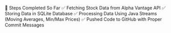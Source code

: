 📌 Steps Completed So Far
✅ Fetching Stock Data from Alpha Vantage API
✅ Storing Data in SQLite Database
✅ Processing Data Using Java Streams (Moving Averages, Min/Max Prices)
✅ Pushed Code to GitHub with Proper Commit Messages
